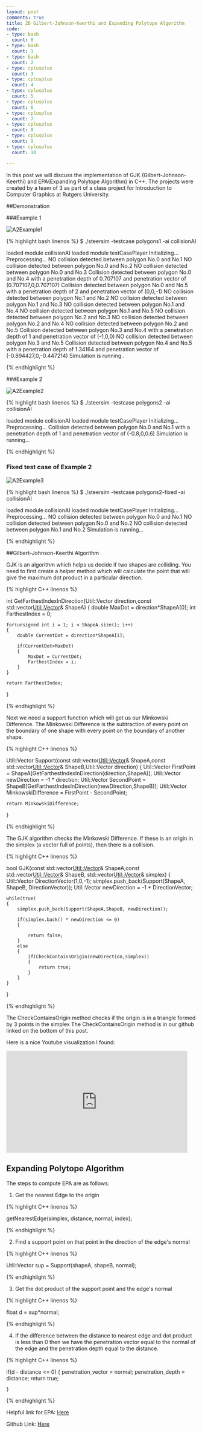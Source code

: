 ```yaml
---
layout: post
comments: true
title: 2D Gilbert-Johnson-Keerthi and Expanding Polytope Algorithm  
code:
- type: bash 
  count: 0
- type: bash
  count: 1
- type: bash
  count: 2  
- type: cplusplus
  count: 3
- type: cplusplus
  count: 4
- type: cplusplus
  count: 5
- type: cplusplus
  count: 6
- type: cplusplus
  count: 7
- type: cplusplus
  count: 8
- type: cplusplus
  count: 9
- type: cplusplus
  count: 10

---
```


In this post we will discuss the implementation of GJK (Gilbert-Johnson-Keerthi) and EPA(Expanding Polytope Algorithm) in C++. The projects were created by a team of 3 as part of a class project for Introduction to Computer Graphics at Rutgers University.

##Demonstration

###Example 1

<img src="/images/Graphics/A2Example1.png" alt="A2Example1"/>

{% highlight bash linenos %}
$ ./steersim -testcase polygons1 -ai collisionAI

loaded module collisionAI
loaded module testCasePlayer
Initializing...
Preprocessing...
 NO collision detected between polygon No.0 and No.1
 NO collision detected between polygon No.0 and No.2
 NO collision detected between polygon No.0 and No.3
 Collision detected between polygon No.0 and No.4 with a penetration depth of 0.707107 and penetration vector of (0.707107,0,0.707107)
 Collision detected between polygon No.0 and No.5 with a penetration depth of 2 and penetration vector of (0,0,-1)
 NO collision detected between polygon No.1 and No.2
 NO collision detected between polygon No.1 and No.3
 NO collision detected between polygon No.1 and No.4
 NO collision detected between polygon No.1 and No.5
 NO collision detected between polygon No.2 and No.3
 NO collision detected between polygon No.2 and No.4
 NO collision detected between polygon No.2 and No.5
 Collision detected between polygon No.3 and No.4 with a penetration depth of 1 and penetration vector of (-1,0,0)
 NO collision detected between polygon No.3 and No.5
 Collision detected between polygon No.4 and No.5 with a penetration depth of 1.34164 and penetration vector of (-0.894427,0,-0.447214)
Simulation is running..

{% endhighlight %}

###Example 2

<img src="/images/Graphics/A2Example2.png" alt="A2Example2"/>


{% highlight bash linenos %}
$ ./steersim -testcase polygons2 -ai collisionAI

loaded module collisionAI
loaded module testCasePlayer
Initializing...
Preprocessing...
 Collision detected between polygon No.0 and No.1 with a penetration depth of 1 and penetration vector of (-0.8,0,0.6)
Simulation is running...

{% endhighlight %}

### Fixed test case of Example 2

<img src="/images/Graphics/A2Example3.png" alt="A2Example3"/>

{% highlight bash linenos %}
$ ./steersim -testcase polygons2-fixed -ai collisionAI

loaded module collisionAI
loaded module testCasePlayer
Initializing...
Preprocessing...
 NO collision detected between polygon No.0 and No.1
 NO collision detected between polygon No.0 and No.2
 NO collision detected between polygon No.1 and No.2
Simulation is running...

{% endhighlight %}

##Gilbert-Johnson-Keerthi Algorithm 

GJK is an algorithm which helps us decide if two shapes are colliding. You need
to first create a helper method which will calculate the point that will give
the maximum dot product in a particular direction.

{% highlight C++ linenos %}

int GetFarthestIndexInDirection(Util::Vector direction,const std::vector<Util::Vector>& ShapeA)
{
    double MaxDot = direction*ShapeA[0];
    int FarthestIndex = 0;
    
    
    for(unsigned int i = 1; i < ShapeA.size(); i++)
    {
        double CurrentDot = direction*ShapeA[i];
        
        if(CurrentDot>MaxDot)
        {
            MaxDot = CurrentDot;
            FarthestIndex = i;
        }
    }
    
    return FarthestIndex;
    
}

{% endhighlight %}

Next we need a support function which will get us our Minkowski Difference. The
Minkowski Difference is the subtraction of every point on the boundary of one
shape with every point on the boundary of another shape.

{% highlight C++ linenos %}

Util::Vector Support(const std::vector<Util::Vector>& ShapeA,const std::vector<Util::Vector>& ShapeB,Util::Vector direction)
{
    Util::Vector FirstPoint = ShapeA[GetFarthestIndexInDirection(direction,ShapeA)];
    Util::Vector newDirection = -1 * direction;
    Util::Vector SecondPoint = ShapeB[GetFarthestIndexInDirection(newDirection,ShapeB)];
    Util::Vector MinkowskiDifference = FirstPoint - SecondPoint;
    
    return MinkowskiDifference;
    
}

{% endhighlight %}

The GJK algorithm checks the Minkowski Difference. If these is an origin in the
simplex (a vector full of points), then there is a collision.

{% highlight C++ linenos %}

bool GJK(const std::vector<Util::Vector>& ShapeA,const std::vector<Util::Vector>& ShapeB, std::vector<Util::Vector>& simplex)
{
    Util::Vector DirectionVector(1,0,-1);
    simplex.push_back(Support(ShapeA, ShapeB, DirectionVector));
    Util::Vector newDirection = -1 * DirectionVector;
    
    while(true)
    {
        simplex.push_back(Support(ShapeA,ShapeB, newDirection));
        
        if(simplex.back() * newDirection <= 0)
        {
            
            return false;
        }
        else
        {
            if(CheckContainsOrigin(newDirection,simplex))
            {
                return true;
            }
        }
    }
}

{% endhighlight %}

The CheckContainsOrigin method checks if the origin is in a triangle formed by 3 points in the simplex The CheckContainsOrigin method is in our github linked on the bottom of this post.

Here is a nice Youtube visualization I found:

<iframe width="480" height="270" src="https://www.youtube.com/embed/kbwfplN1TiA" frameborder="0" allowfullscreen></iframe>

## Expanding Polytope Algorithm

The steps to compute EPA are as follows:

1. Get the nearest Edge to the origin

{% highlight C++ linenos %}

getNearestEdge(simplex, distance, normal, index);

{% endhighlight %}

2. Find a support point on that point in the direction of the edge's normal

{% highlight C++ linenos %}

Util::Vector sup = Support(shapeA, shapeB, normal);

{% endhighlight %}

3. Get the dot product of the support point and the edge's normal

{% highlight C++ linenos %}

float d = sup*normal;

{% endhighlight %}

4. If the difference between the distance to nearest edge and dot product is
   less than 0 then we have the penetration vector equal to the normal of the
   edge and the penetration depth equal to the distance.

{% highlight C++ linenos %}
 	
 if(d - distance <= 0)
    {
      penetration_vector = normal;
      penetration_depth = distance;
      return true;
      
    }

{% endhighlight %}

Helpful link for EPA: <a href="http://allenchou.net/2013/12/game-physics-contact-generation-epa/"> Here </a>


<i class="fa fa-github-alt"></i> Github Link: <a href="https://github.com/CG-F15-9-Rutgers/SteerLite/blob/master/steerlib/src/GJK_EPA.cpp"> Here </a>
